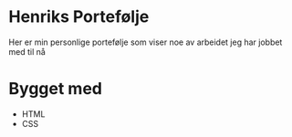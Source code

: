 # Henriks Portefølje
Her er min personlige portefølje som viser noe av arbeidet jeg har jobbet med til nå

# Bygget med
* HTML
* CSS
